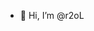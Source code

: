- 👋 Hi, I’m @r2oL


<!---
r2oL/r2oL is a ✨ special ✨ repository because its `README.md` (this file) appears on your GitHub profile.
You can click the Preview link to take a look at your changes.
--->
